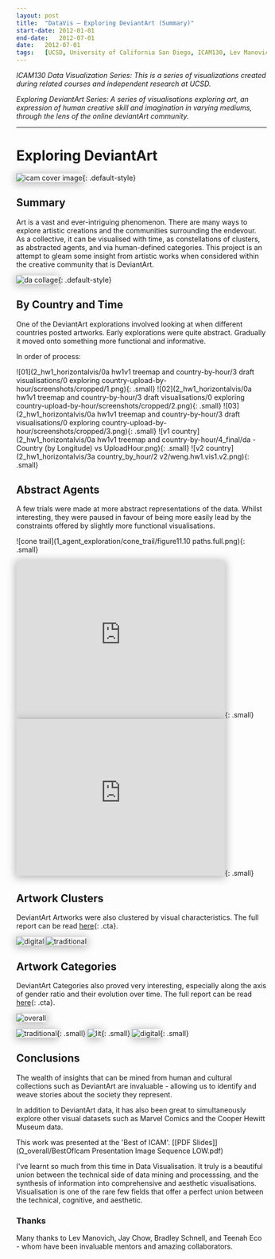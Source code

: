 ```yaml
---
layout:	post
title:	"DataVis – Exploring DeviantArt (Summary)"
start-date:	2012-01-01
end-date:	2012-07-01
date:	2012-07-01
tags:	[UCSD, University of California San Diego, ICAM130, Lev Manovich, Data Visualization, Visualisation, Mondrian, Boids, Data, DeviantArt]
---
```


_ICAM130 Data Visualization Series: This is a series of visualizations created during related courses and independent research at UCSD._

_Exploring DeviantArt Series: A series of visualisations exploring art, an expression of human creative skill and imagination in varying mediums, through the lens of the online deviantArt community._

---

<style>
	.cta {
		-moz-box-shadow:inset 0px -3px 7px 0px #29bbff;
		-webkit-box-shadow:inset 0px -3px 7px 0px #29bbff;
		box-shadow:inset 0px -3px 7px 0px #29bbff;
		background:-webkit-gradient(linear, left top, left bottom, color-stop(0.05, #2dabf9), color-stop(1, #0688fa));
		background:-moz-linear-gradient(top, #2dabf9 5%, #0688fa 100%);
		background:-webkit-linear-gradient(top, #2dabf9 5%, #0688fa 100%);
		background:-o-linear-gradient(top, #2dabf9 5%, #0688fa 100%);
		background:-ms-linear-gradient(top, #2dabf9 5%, #0688fa 100%);
		background:linear-gradient(to bottom, #2dabf9 5%, #0688fa 100%);
		filter:progid:DXImageTransform.Microsoft.gradient(startColorstr='#2dabf9', endColorstr='#0688fa',GradientType=0);
		background-color:#2dabf9;
		-moz-border-radius:3px;
		-webkit-border-radius:3px;
		border-radius:3px;
		border:1px solid #0b0e07;
		display:inline-block;
		cursor:pointer;
		color:#ffffff;
		font-family:Arial;
		font-size:15px;
		padding:9px 23px;
		text-decoration:none;
		text-shadow:0px 1px 0px #263666;
	}
	.cta:hover {
		background:-webkit-gradient(linear, left top, left bottom, color-stop(0.05, #0688fa), color-stop(1, #2dabf9));
		background:-moz-linear-gradient(top, #0688fa 5%, #2dabf9 100%);
		background:-webkit-linear-gradient(top, #0688fa 5%, #2dabf9 100%);
		background:-o-linear-gradient(top, #0688fa 5%, #2dabf9 100%);
		background:-ms-linear-gradient(top, #0688fa 5%, #2dabf9 100%);
		background:linear-gradient(to bottom, #0688fa 5%, #2dabf9 100%);
		filter:progid:DXImageTransform.Microsoft.gradient(startColorstr='#0688fa', endColorstr='#2dabf9',GradientType=0);
		background-color:#0688fa;
	}
	.cta:active {
		position:relative;
		top:1px;
	}
	.cta:visited {
		color:#ffffff;
	}


	img.small, iframe.small {
		max-width: 200px;
		display: inline-block;
		margin: 20px;
	}

	img, iframe {
		-webkit-box-shadow: 0px 2px 16px 2px rgba(179,179,179,1);
		-moz-box-shadow: 0px 2px 16px 2px rgba(179,179,179,1);
		box-shadow: 0px 2px 16px 2px rgba(179,179,179,1);
	}

	img.default-style {
		max-height: 300px;
		max-width: 100%;
		margin: auto;
		display: block;
	}
</style>

# Exploring DeviantArt

![icam cover image](Ω_overall/icam_cover_image.png){: .default-style}

## Summary

Art is a vast and ever-intriguing phenomenon. There are many ways to explore artistic creations and the communities surrounding the endevour. As a collective, it can be visualised with time, as constellations of clusters, as abstracted agents, and via human-defined categories. This project is an attempt to gleam some insight from artistic works when considered within the creative community that is DeviantArt. 

![da collage](Ω_overall/DataVis-DA-Collage.png){: .default-style}

## By Country and Time

One of the DeviantArt explorations involved looking at when different countries posted artworks. Early explorations were quite abstract. Gradually it moved onto something more functional and informative.

In order of process:

![01](2_hw1_horizontalvis/0a hw1v1 treemap and country-by-hour/3 draft visualisations/0 exploring country-upload-by-hour/screenshots/cropped/1.png){: .small}
![02](2_hw1_horizontalvis/0a hw1v1 treemap and country-by-hour/3 draft visualisations/0 exploring country-upload-by-hour/screenshots/cropped/2.png){: .small}
![03](2_hw1_horizontalvis/0a hw1v1 treemap and country-by-hour/3 draft visualisations/0 exploring country-upload-by-hour/screenshots/cropped/3.png){: .small}
![v1 country](2_hw1_horizontalvis/0a hw1v1 treemap and country-by-hour/4_final/da - Country (by Longitude) vs UploadHour.png){: .small}
![v2 country](2_hw1_horizontalvis/3a country_by_hour/2 v2/weng.hw1.vis1.v2.png){: .small}
<!-- ![v3 country](2_hw1_horizontalvis/3a country_by_hour/5 v3 final/weng.hw1.vis1.v3.jpg) -->

## Abstract Agents

A few trials were made at more abstract representations of the data. Whilst interesting, they were paused in favour of being more easily lead by the constraints offered by slightly more functional visualisations.

![cone trail](1_agent_exploration/cone_trail/figure11.10 paths.full.png){: .small}

<iframe width="420" height="315" src="https://www.youtube.com/embed/CFi97Wujayo" frameborder="0" allowfullscreen></iframe>{: .small}

<iframe width="420" height="315" src="https://www.youtube.com/embed/jxXk4cY7j1k" frameborder="0" allowfullscreen></iframe>{: .small}

## Artwork Clusters

DeviantArt Artworks were also clustered by visual characteristics. The full report can be read [here](/knol/university/2012/ucsd/quarter2_spring/icam130_data_visualization/creation/2_deviantart_project/3_final_imageplot/3%20report/2%20final_wengeco_documentation_/DataVis-Clustering-dA-Clustering-Artworks-Report.html){: .cta}.

![digital](media/duplicates/plot_digital.png)
![traditional](media/duplicates/plot_traditional.png)

## Artwork Categories

DeviantArt Categories also proved very interesting, especially along the axis of gender ratio and their evolution over time. The full report can be read [here](/knol/university/2012/ucsd/quarter2_spring/icam130_data_visualization/creation/2_deviantart_project/2_hw1_horizontalvis/4%20documentation/icam130_da_category_writeup/DataVis-Exploring-dA-Categories-Report.html){: .cta}.

![overall](media/duplicates/cat_overall.jpg)

![traditional](media/duplicates/cat_traditional.png){: .small}
![lit](media/duplicates/cat_lit.png){: .small}
![digital](media/duplicates/cat_digital.png){: .small}

## Conclusions

The wealth of insights that can be mined from human and cultural collections such as DeviantArt are invaluable - allowing us to identify and weave stories about the society they represent. 

In addition to DeviantArt data, it has also been great to simultaneously explore other visual datasets such as Marvel Comics and the Cooper Hewitt Museum data. 

This work was presented at the 'Best of ICAM'. [[PDF Slides]](Ω_overall/BestOfIcam Presentation Image Sequence LOW.pdf)

I've learnt so much from this time in Data Visualisation. It truly is a beautiful union between the technical side of data mining and processsing, and the synthesis of information into comprehensive and aesthetic visualisations. Visualisation is one of the rare few fields that offer a perfect union between the technical, cognitive, and aesthetic. 

<!-- Future work: It would be lovely to do some timelapses showing the progression of each work - for future projects.  -->

### Thanks

Many thanks to Lev Manovich, Jay Chow, Bradley Schnell, and Teenah Eco - whom have been invaluable mentors and amazing collaborators. 

